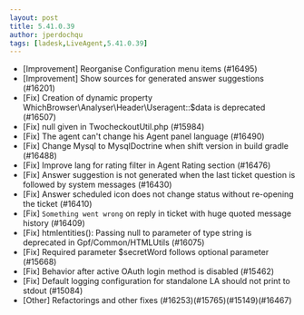 ```yaml
---
layout: post
title: 5.41.0.39
author: jperdochqu
tags: [ladesk,LiveAgent,5.41.0.39]
---
```


- [Improvement] Reorganise Configuration menu items (#16495)
- [Improvement] Show sources for generated answer suggestions (#16201)
- [Fix] Creation of dynamic property WhichBrowser\Analyser\Header\Useragent::$data is deprecated (#16507)
- [Fix] null given in TwocheckoutUtil.php (#15984)
- [Fix] The agent can't change his Agent panel language (#16490)
- [Fix] Change Mysql to MysqlDoctrine when shift version in build gradle (#16488)
- [Fix] Improve lang for rating filter in Agent Rating section (#16476)
- [Fix] Answer suggestion is not generated when the last ticket question is followed by system messages (#16430)
- [Fix] Answer scheduled icon does not change status without re-opening the ticket (#16410)
- [Fix] `Something went wrong` on reply in ticket with huge quoted message history (#16409)
- [Fix] htmlentities(): Passing null to parameter of type string is deprecated in Gpf/Common/HTMLUtils (#16075)
- [Fix] Required parameter $secretWord follows optional parameter (#15668)
- [Fix] Behavior after active OAuth login method is disabled (#15462)
- [Fix] Default logging configuration for standalone LA should not print to stdout (#15084)
- [Other] Refactorings and other fixes (#16253)(#15765)(#15149)(#16467)
